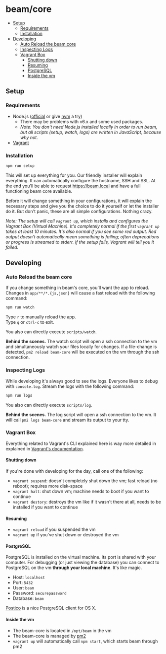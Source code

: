 # beam/core

<!-- TOC depthFrom:2 depthTo:6 withLinks:1 updateOnSave:1 orderedList:0 -->

- [Setup](#setup)
	- [Requirements](#requirements)
	- [Installation](#installation)
- [Developing](#developing)
	- [Auto Reload the beam core](#auto-reload-the-beam-core)
	- [Inspecting Logs](#inspecting-logs)
	- [Vagrant Box](#vagrant-box)
		- [Shutting down](#shutting-down)
		- [Resuming](#resuming)
		- [PostgreSQL](#postgresql)
		- [Inside the vm](#inside-the-vm)

<!-- /TOC -->

## Setup

### Requirements

* Node.js ([official](https://nodejs.org/en/) or give [nvm](https://github.com/creationix/nvm) a try)
  * There may be problems with v6.x and some used packages.
  * *Note: You don't need Node.js installed locally in order to run beam, but all scripts (setup, watch, logs) are written in JavaScript, because why not.*
* [Vagrant](https://www.vagrantup.com/)

### Installation

```sh
npm run setup
```

This will set up everything for you. Our friendly installer will explain everything. It can automatically configure the hostname, SSH and SSL. At the end you'll be able to request https://beam.local and have a full functioning beam core available.

Before it will change something in your configurations, it will explain the necessary steps and give you the choice to do it yourself or let the installer do it. But don't panic, these are all simple configurations. Nothing crazy.

*Note: The setup will call `vagrant up`, which installs and configures the Vagrant Box (Virtual Machine). It's completely normal if the first `vagrant up` takes at least 10 minutes. It's also normal if you see some red output. Red output doesn't automatically mean something is failing; often deprecations or progress is streamed to stderr. If the setup fails, Vagrant will tell you it failed.*

## Developing

### Auto Reload the beam core

If you change something in beam's core, you'll want the app to reload. Changes in `app/**/*.{js,json}` will cause a fast reload with the following command:

```sh
npm run watch
```

Type `r` to manually reload the app.  
Type `q` or `ctrl-c` to exit.

You also can directly execute `scripts/watch`.

**Behind the scenes.** The watch script will open a ssh connection to the vm and simultaneously watch your files locally for changes. If a file-change is detected, `pm2 reload beam-core` will be executed on the vm through the ssh connection.

### Inspecting Logs

While developing it's always good to see the logs. Everyone likes to debug with `console.log`. Stream the logs with the following command:

```sh
npm run logs
```

You also can directly execute `scripts/log`.

**Behind the scenes.** The log script will open a ssh connection to the vm. It will call `pm2 logs beam-core` and stream its output to your tty.

### Vagrant Box

Everything related to Vagrant's CLI explained here is way more detailed in explained in [Vagrant's documentation](https://www.vagrantup.com/docs/cli/).

#### Shutting down

If you're done with developing for the day, call one of the following:

* `vagrant suspend`: doesn't completely shut down the vm; fast reload (no reboot); requires more disk-space
* `vagrant halt`: shut down vm; machine needs to boot if you want to continue
* `vagrant destory`: destroys the vm like if it wasn't there at all, needs to be installed if you want to continue

#### Resuming

* `vagrant reload` if you suspended the vm
* `vagrant up` if you've shut down or destroyed the vm

#### PostgreSQL

PostgreSQL is installed on the virtual machine. Its port is shared with your computer. For debugging (or just viewing the database) you can connect to PostgreSQL on the vm **through your local machine**. It's like magic.

  * Host: `localhost`
  * Port: `5432`
  * User: `beam`
  * Password: `securepassword`
  * Database: `beam`

[Postico](https://eggerapps.at/postico/) is a nice PostgreSQL client for OS X.

#### Inside the vm

* The beam-core is located in `/opt/beam` in the vm
* The beam-core is managed by [pm2](https://github.com/Unitech/pm2)
* `vagrant up` will automatically call `npm start`, which starts beam through pm2
